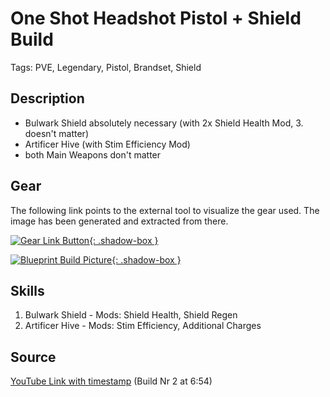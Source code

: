# One Shot Headshot Pistol + Shield Build

Tags: PVE, Legendary, Pistol, Brandset, Shield

## Description

* Bulwark Shield absolutely necessary (with 2x Shield Health Mod, 3. doesn't matter)
* Artificer Hive (with Stim Efficiency Mod)
* both Main Weapons don't matter

## Gear

The following link points to the external tool to visualize the gear used.
The image has been generated and extracted from there.

[![Gear Link Button]({{site.baseurl}}/assets/images/gear-button.png){: .shadow-box }](https://mxswat.github.io/mx-division-builds/#/IwBgtMDsYEwbZxMYgXAFgGwvMMBmCYQ5JDOdBPOUUnDPYSyvO01GAVgRZz7JgtCvNvVHi0E8alB5mhYMAAcEGI2ABOVWwxA)

[![Blueprint Build Picture]({{site.baseurl}}/assets/images/One-Shot-Headshot-Pistol-Shield-Build.png){: .shadow-box }]({{site.baseurl}}/assets/images/One-Shot-Headshot-Pistol-Shield-Build.png)

## Skills

1. Bulwark Shield - Mods: Shield Health, Shield Regen
2. Artificer Hive - Mods: Stim Efficiency, Additional Charges

## Source

[YouTube Link with timestamp](https://youtu.be/rw21bF9arqE?t=414) (Build Nr 2 at 6:54)
